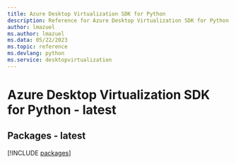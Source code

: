 ```yaml
---
title: Azure Desktop Virtualization SDK for Python
description: Reference for Azure Desktop Virtualization SDK for Python
author: lmazuel
ms.author: lmazuel
ms.data: 05/22/2023
ms.topic: reference
ms.devlang: python
ms.service: desktopvirtualization
---
```

# Azure Desktop Virtualization SDK for Python - latest
## Packages - latest
[!INCLUDE [packages](desktop-virtualization-index.md)]
